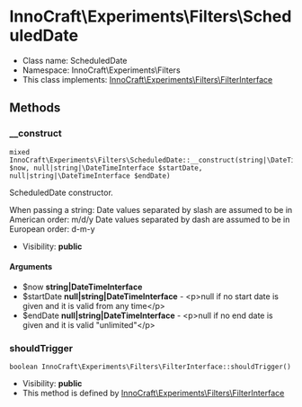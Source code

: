 InnoCraft\Experiments\Filters\ScheduledDate
===============






* Class name: ScheduledDate
* Namespace: InnoCraft\Experiments\Filters
* This class implements: [InnoCraft\Experiments\Filters\FilterInterface](InnoCraft-Experiments-Filters-FilterInterface.md)






Methods
-------


### __construct

    mixed InnoCraft\Experiments\Filters\ScheduledDate::__construct(string|\DateTimeInterface $now, null|string|\DateTimeInterface $startDate, null|string|\DateTimeInterface $endDate)

ScheduledDate constructor.

When passing a string:
Date values separated by slash are assumed to be in American order: m/d/y
Date values separated by dash are assumed to be in European order: d-m-y

* Visibility: **public**


#### Arguments
* $now **string|DateTimeInterface**
* $startDate **null|string|DateTimeInterface** - &lt;p&gt;null if no start date is given and it is valid from any time&lt;/p&gt;
* $endDate **null|string|DateTimeInterface** - &lt;p&gt;null if no end date is given and it is valid &quot;unlimited&quot;&lt;/p&gt;



### shouldTrigger

    boolean InnoCraft\Experiments\Filters\FilterInterface::shouldTrigger()





* Visibility: **public**
* This method is defined by [InnoCraft\Experiments\Filters\FilterInterface](InnoCraft-Experiments-Filters-FilterInterface.md)



